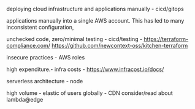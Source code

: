 deploying cloud infrastructure and applications manually - cicd/gitops

applications manually into a single AWS account. This has led to many inconsistent configuration, 

unchecked code, zero/minimal testing - cicd/testing - https://terraform-compliance.com/
                                                      https://github.com/newcontext-oss/kitchen-terraform

insecure practices - AWS roles

high expenditure.- infra costs - https://www.infracost.io/docs/

serverless architecture - node 

high volume - elastic
of users globally - CDN consider/read about lambda@edge